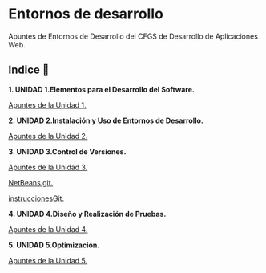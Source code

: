 # Entornos de desarrollo

Apuntes de Entornos de Desarrollo del CFGS de Desarrollo de Aplicaciones Web.

## Indice 🚀

**1. UNIDAD 1.Elementos para el Desarrollo del Software.**

[Apuntes de la Unidad 1.](Tema1/ElementosDesarrolloSoftware.md)
  
**2. UNIDAD 2.Instalación y Uso de Entornos de Desarrollo.**

[Apuntes de la Unidad 2.](Tema2/UT2_InstalacionUsoIDE.md)

**3. UNIDAD 3.Control de Versiones.**

[Apuntes de la Unidad 3.](Tema3/UD3_ControlVersiones.md)

[NetBeans git.](Tema3/NetBeansGit.md)

[instruccionesGit.](Tema3/instruccionesGit.md)

**4. UNIDAD 4.Diseño y Realización de Pruebas.**

[Apuntes de la Unidad 4.](Tema4/UD4_Pruebas.md)

**5. UNIDAD 5.Optimización.**

[Apuntes de la Unidad 5.](Tema5/UD5_Optimizacion.md)